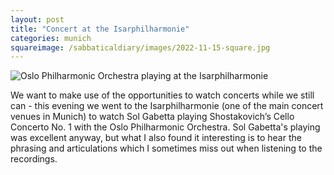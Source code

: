 ```yaml
---
layout: post
title: "Concert at the Isarphilharmonie"
categories: munich
squareimage: /sabbaticaldiary/images/2022-11-15-square.jpg
---
```

<img src="/sabbaticaldiary/images/2022-11-15.jpg" alt="Oslo Philharmonic Orchestra playing at the Isarphilharmonie" class="center">

We want to make use of the opportunities to watch concerts while we still can - this evening we went to the Isarphilharmonie (one of the main concert venues in Munich) to watch Sol Gabetta playing Shostakovich’s Cello Concerto No. 1 with the Oslo Philharmonic Orchestra. Sol Gabetta's playing was excellent anyway, but what I also found it interesting is to hear the phrasing and articulations which I sometimes miss out when listening to the recordings.